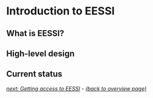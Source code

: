 # Introduction to EESSI

## What is EESSI?

## High-level design

## Current status

[*next: Getting access to EESSI*](eessi-getting-access.md) - [*(back to overview page)*](index.md)
